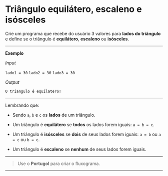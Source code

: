 # Triângulo equilátero, escaleno e isósceles
Crie um programa que recebe do usuário 3 valores para **lados do triângulo** e define se o triângulo é **equilátero**, **escaleno** ou **isósceles**.
 ___
**Exemplo**

*Input*

```lado1 = 30```
```lado2 = 30```
```lado3 = 30```


*Output*

```O triangulo é equilatero!```
___

Lembrando que:
* Sendo ```a```, ```b``` e ```c``` os **lados** de um triângulo.

* Um triângulo é **equilátero** se **todos** os lados forem iguais: ```a = b = c```.

* Um triângulo é **isósceles** se **dois** de seus lados forem iguais: ```a = b``` ou ```a = c``` ou ```b = c```.

* Um triângulo é **escaleno** se **nenhum** de seus lados forem iguais.


___

> Use o **Portugol** para criar o fluxograma.
___
